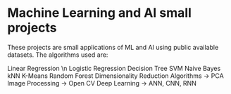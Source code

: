 # Machine Learning and AI small projects
These projects are small applications of ML and AI using public available datasets. The algorithms used are: 

Linear Regression \n
Logistic Regression
Decision Tree
SVM
Naive Bayes
kNN
K-Means
Random Forest
Dimensionality Reduction Algorithms -> PCA
Image Processing -> Open CV
Deep Learning -> ANN, CNN, RNN
